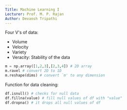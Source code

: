 ```yaml
---
Title: Machine Learning I  
Lecturer: Prof. M. P. Rajan  
Author: Devansh Tripathi  
---
```

Four V's of data:
- Volume
- Velocity
- Variety
- Veracity: Stability of the data

```python
m = np.array([1,2,3],[2,3,4]) # 2D array  
m.ravel # convert 2D to 1D  
m.reshape(dims) # convert `m' to any dimension 
```
Function for data cleaning:  
```python
df.isnull() # checks for null data
df.fillna(value) # fill null values of df with "value"
df.dropna() # it drops all null values of df
```

